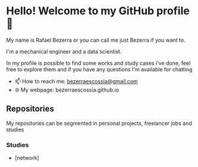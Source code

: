 # Hello! Welcome to my GitHub profile 👋
My name is Rafael Bezerra or you can call me just Bezerra if you want to. 

I'm a mechanical engineer and a data scientist.

In my profile is possible to find some works and study cases i've done, feel free to explore them and if you have any questions I'm available for chatting

- 📫 How to reach me: bezerraescossia@gmail.com
- 🌐 My webpage: bezerraescossia.github.io

## Repositories
My repositories can be segmented in personal projects, freelancer jobs and studies
### Studies
- [network]
<!--
**bezerraescossia/bezerraescossia** is a ✨ _special_ ✨ repository because its `README.md` (this file) appears on your GitHub profile.

Here are some ideas to get you started:

- 🔭 I’m currently working on ...
- 🌱 I’m currently learning ...
- 👯 I’m looking to collaborate on ...
- 🤔 I’m looking for help with ...
- 💬 Ask me about ...
- 📫 How to reach me: ...
- 😄 Pronouns: ...
- ⚡ Fun fact: ...
-->
